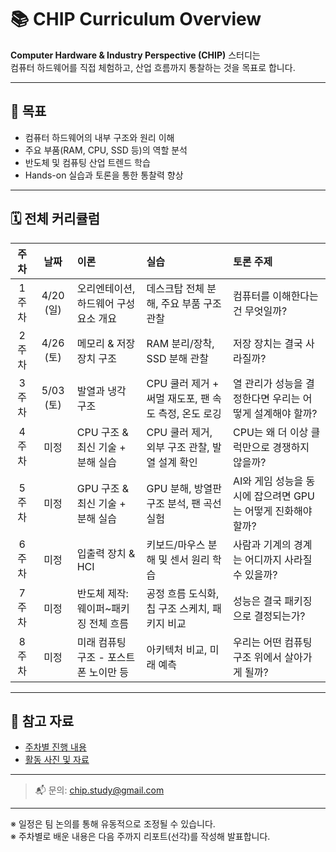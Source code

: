 # 📚 CHIP Curriculum Overview

**Computer Hardware & Industry Perspective (CHIP)** 스터디는  
컴퓨터 하드웨어를 직접 체험하고, 산업 흐름까지 통찰하는 것을 목표로 합니다.

---

## 🎯 목표

- 컴퓨터 하드웨어의 내부 구조와 원리 이해
- 주요 부품(RAM, CPU, SSD 등)의 역할 분석
- 반도체 및 컴퓨팅 산업 트렌드 학습
- Hands-on 실습과 토론을 통한 통찰력 향상

---

## 🗓️ 전체 커리큘럼

| 주차 | 날짜 | 이론 | 실습 | 토론 주제 |
|:----:|:----:|:-----|:-----|:----------|
| 1주차 | 4/20 (일) | 오리엔테이션, 하드웨어 구성 요소 개요 | 데스크탑 전체 분해, 주요 부품 구조 관찰 | 컴퓨터를 이해한다는 건 무엇일까? |
| 2주차 | 4/26 (토) | 메모리 & 저장장치 구조 | RAM 분리/장착, SSD 분해 관찰 | 저장 장치는 결국 사라질까? |
| 3주차 | 5/03 (토) | 발열과 냉각 구조 | CPU 쿨러 제거 + 써멀 재도포, 팬 속도 측정, 온도 로깅 | 열 관리가 성능을 결정한다면 우리는 어떻게 설계해야 할까? |
| 4주차 | 미정 | CPU 구조 & 최신 기술 + 분해 실습 | CPU 쿨러 제거, 외부 구조 관찰, 발열 설계 확인 | CPU는 왜 더 이상 클럭만으로 경쟁하지 않을까? |
| 5주차 | 미정 | GPU 구조 & 최신 기술 + 분해 실습 | GPU 분해, 방열판 구조 분석, 팬 곡선 실험 | AI와 게임 성능을 동시에 잡으려면 GPU는 어떻게 진화해야 할까? |
| 6주차 | 미정 | 입출력 장치 & HCI | 키보드/마우스 분해 및 센서 원리 학습 | 사람과 기계의 경계는 어디까지 사라질 수 있을까? |
| 7주차 | 미정 | 반도체 제작: 웨이퍼~패키징 전체 흐름 | 공정 흐름 도식화, 칩 구조 스케치, 패키지 비교 | 성능은 결국 패키징으로 결정되는가? |
| 8주차 | 미정 | 미래 컴퓨팅 구조 - 포스트 폰 노이만 등 | 아키텍처 비교, 미래 예측 | 우리는 어떤 컴퓨팅 구조 위에서 살아가게 될까? |

---

## 🔗 참고 자료

- [주차별 진행 내용](../weeks/)
- [활동 사진 및 자료](../assets/)

---

> 📬 문의: chip.study@gmail.com

---

※ 일정은 팀 논의를 통해 유동적으로 조정될 수 있습니다.  
※ 주차별로 배운 내용은 다음 주까지 리포트(선각)를 작성해 발표합니다.
